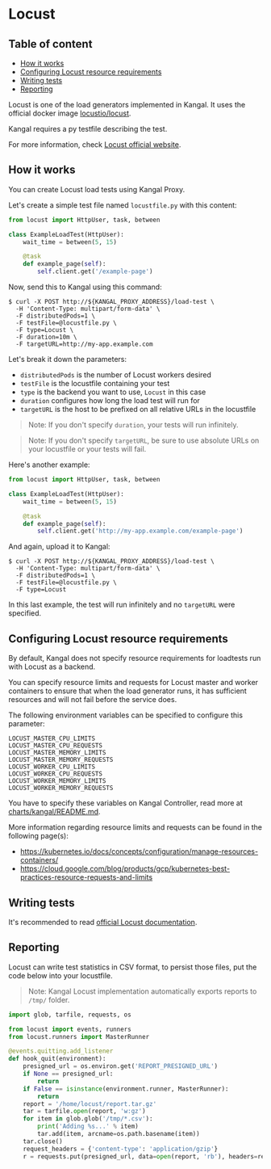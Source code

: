 # Locust

## Table of content
- [How it works](#how-it-works)
- [Configuring Locust resource requirements](#configuring-locust-resource-requirements)
- [Writing tests](#writing-tests)
- [Reporting](#reporting)

Locust is one of the load generators implemented in Kangal. It uses the official docker image [locustio/locust](https://hub.docker.com/r/locustio/locust).

Kangal requires a py testfile describing the test.

For more information, check [Locust official website](https://locust.io/).

## How it works
You can create Locust load tests using Kangal Proxy.

Let's create a simple test file named `locustfile.py` with this content:
```python
from locust import HttpUser, task, between

class ExampleLoadTest(HttpUser):
    wait_time = between(5, 15)

    @task
    def example_page(self):
        self.client.get('/example-page')
```

Now, send this to Kangal using this command:
```shell
$ curl -X POST http://${KANGAL_PROXY_ADDRESS}/load-test \
  -H 'Content-Type: multipart/form-data' \
  -F distributedPods=1 \
  -F testFile=@locustfile.py \
  -F type=Locust \
  -F duration=10m \
  -F targetURL=http://my-app.example.com
```

Let's break it down the parameters:
- `distributedPods` is the number of Locust workers desired
- `testFile` is the locustfile containing your test
- `type` is the backend you want to use, `Locust` in this case
- `duration` configures how long the load test will run for
- `targetURL` is the host to be prefixed on all relative URLs in the locustfile

> Note: If you don't specify `duration`, your tests will run infinitely.

> Note: If you don't specify `targetURL`, be sure to use absolute URLs on your locustfile or your tests will fail.

Here's another example:
```python
from locust import HttpUser, task, between

class ExampleLoadTest(HttpUser):
    wait_time = between(5, 15)

    @task
    def example_page(self):
        self.client.get('http://my-app.example.com/example-page')
```

And again, upload it to Kangal:
```shell
$ curl -X POST http://${KANGAL_PROXY_ADDRESS}/load-test \
  -H 'Content-Type: multipart/form-data' \
  -F distributedPods=1 \
  -F testFile=@locustfile.py \
  -F type=Locust
```

In this last example, the test will run infinitely and no `targetURL` were specified.

## Configuring Locust resource requirements
By default, Kangal does not specify resource requirements for loadtests run with Locust as a backend.

You can specify resource limits and requests for Locust master and worker containers to ensure that when the load generator runs, it has sufficient resources and will not fail before the service does.

The following environment variables can be specified to configure this parameter:

```
LOCUST_MASTER_CPU_LIMITS
LOCUST_MASTER_CPU_REQUESTS
LOCUST_MASTER_MEMORY_LIMITS
LOCUST_MASTER_MEMORY_REQUESTS
LOCUST_WORKER_CPU_LIMITS
LOCUST_WORKER_CPU_REQUESTS
LOCUST_WORKER_MEMORY_LIMITS
LOCUST_WORKER_MEMORY_REQUESTS
```

You have to specify these variables on Kangal Controller, read more at [charts/kangal/README.md](/charts/kangal/README.md#kangal-controller-locust-specific).

More information regarding resource limits and requests can be found in the following page(s):

- https://kubernetes.io/docs/concepts/configuration/manage-resources-containers/
- https://cloud.google.com/blog/products/gcp/kubernetes-best-practices-resource-requests-and-limits

## Writing tests
It's recommended to read [official Locust documentation](https://docs.locust.io/en/stable/writing-a-locustfile.html).

## Reporting
Locust can write test statistics in CSV format, to persist those files, put the code below into your locustfile.

> Note: Kangal Locust implementation automatically exports reports to `/tmp/` folder.

```python
import glob, tarfile, requests, os

from locust import events, runners
from locust.runners import MasterRunner

@events.quitting.add_listener
def hook_quit(environment):
    presigned_url = os.environ.get('REPORT_PRESIGNED_URL')
    if None == presigned_url:
        return
    if False == isinstance(environment.runner, MasterRunner):
        return
    report = '/home/locust/report.tar.gz'
    tar = tarfile.open(report, 'w:gz')
    for item in glob.glob('/tmp/*.csv'):
        print('Adding %s...' % item)
        tar.add(item, arcname=os.path.basename(item))
    tar.close()
    request_headers = {'content-type': 'application/gzip'}
    r = requests.put(presigned_url, data=open(report, 'rb'), headers=request_headers)
```
